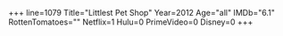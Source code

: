 +++
line=1079
Title="Littlest Pet Shop"
Year=2012
Age="all"
IMDb="6.1"
RottenTomatoes=""
Netflix=1
Hulu=0
PrimeVideo=0
Disney=0
+++

